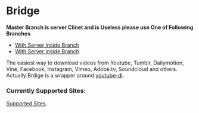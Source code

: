 # Bridge

**Master Branch is server Clinet and is Useless please use One of Following Branches**

* [With Server Inside Branch](https://github.com/aboutsajjad/Bridge/tree/withServerInside)
* [With Server Inside Branch](https://github.com/aboutsajjad/Bridge/tree/withPythonInside)

The easiest way to download videos from Youtube, Tumblr, Dailymotion, Vine, Facebook, Instagram, Vimeo, Adobe.tv, Soundcloud and others. Actually Brdige is a wrapper around [youtube-dl](https://rg3.github.io/youtube-dl/).

### Currently Supported Sites:

[Supported Sites](https://rg3.github.io/youtube-dl/supportedsites.html).

